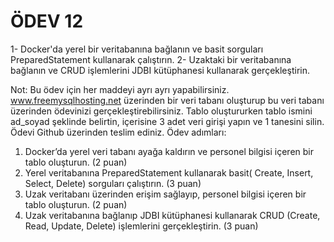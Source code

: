 # ÖDEV 12

1- Docker'da yerel bir veritabanına bağlanın ve basit sorguları PreparedStatement kullanarak çalıştırın.
2- Uzaktaki bir veritabanına bağlanın ve CRUD işlemlerini JDBI kütüphanesi kullanarak gerçekleştirin.

Not: Bu ödev için her maddeyi ayrı ayrı yapabilirsiniz.
www.freemysqlhosting.net üzerinden bir veri tabanı oluşturup bu veri tabanı üzerinden ödevinizi
gerçekleştirebilirsiniz.
Tablo oluştururken tablo ismini ad_soyad şeklinde belirtin, içerisine 3 adet veri girişi yapın ve 1 tanesini
silin. Ödevi Github üzerinden teslim ediniz.
Ödev adımları:
1. Docker’da yerel veri tabanı ayağa kaldırın ve personel bilgisi içeren bir tablo oluşturun. (2 puan)
2. Yerel veritabanına PreparedStatement kullanarak basit( Create, Insert, Select, Delete) sorguları
çalıştırın. (3 puan)
3. Uzak veritabanı üzerinden erişim sağlayıp, personel bilgisi içeren bir tablo oluşturun. (2 puan)
4. Uzak veritabanına bağlanıp JDBI kütüphanesi kullanarak CRUD (Create, Read, Update, Delete)
işlemlerini gerçekleştirin. (3 puan)
